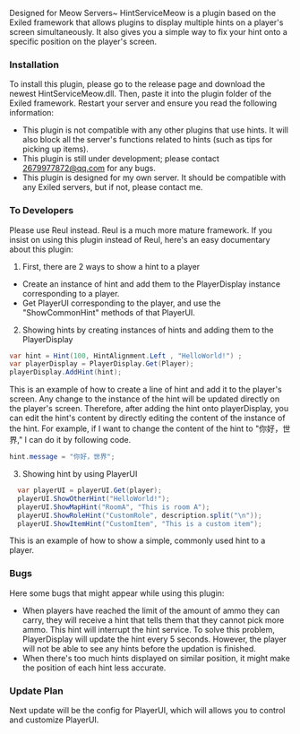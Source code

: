 Designed for Meow Servers~
HintServiceMeow is a plugin based on the Exiled framework that allows plugins to display multiple hints on a player's screen simultaneously. It also gives you a simple way to fix your hint onto a specific position on the player's screen.

### Installation
To install this plugin, please go to the release page and download the newest HintServiceMeow.dll. Then, paste it into the plugin folder of the Exiled framework. Restart your server and ensure you read the following information:
- This plugin is not compatible with any other plugins that use hints. It will also block all the server's functions related to hints (such as tips for picking up items).
- This plugin is still under development; please contact 2679977872@qq.com for any bugs.
- This plugin is designed for my own server. It should be compatible with any Exiled servers, but if not, please contact me.

### To Developers
Please use ReuI instead. ReuI is a much more mature framework.
If you insist on using this plugin instead of ReuI, here's an easy documentary about this plugin:
1. First, there are 2 ways to show a hint to a player
  - Create an instance of hint and add them to the PlayerDisplay instance corresponding to a player.
  - Get PlayerUI corresponding to the player, and use the "ShowCommonHint" methods of that PlayerUI.
2. Showing hints by creating instances of hints and adding them to the PlayerDisplay
  ```csharp
  var hint = Hint(100, HintAlignment.Left , "HelloWorld!") ;
  var playerDisplay = PlayerDisplay.Get(Player);
  playerDisplay.AddHint(hint);
  ```
  This is an example of how to create a line of hint and add it to the player's screen. Any change to the instance of the hint will be updated directly on the          player's screen. Therefore, after adding the hint onto playerDisplay, you can edit the hint's content by directly editing the content of the instance of the hint.    For example, if I want to change the content of the hint to "你好，世界," I can do it by following code.
  ```csharp
  hint.message = "你好，世界";
  ```
3. Showing hint by using PlayerUI
```csharp
  var playerUI = playerUI.Get(player);
  playerUI.ShowOtherHint("HelloWorld!");
  playerUI.ShowMapHint("RoomA", "This is room A");
  playerUI.ShowRoleHint("CustomRole", description.split("\n"));
  playerUI.ShowItemHint("CustomItem", "This is a custom item");
```
  This is an example of how to show a simple, commonly used hint to a player.
### Bugs
Here some bugs that might appear while using this plugin:
- When players have reached the limit of the amount of ammo they can carry, they will receive a hint that tells them that they cannot pick more ammo. This hint will interrupt the hint service. To solve this problem, PlayerDisplay will update the hint every 5 seconds. However, the player will not be able to see any hints before the updation is finished.
- When there's too much hints displayed on similar position, it might make the position of each hint less accurate.
### Update Plan
Next update will be the config for PlayerUI, which will allows you to control and customize PlayerUI.
